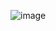 ![image](https://user-images.githubusercontent.com/104330029/206947853-665f89d6-d796-435c-9bfc-65288c875e43.png)

